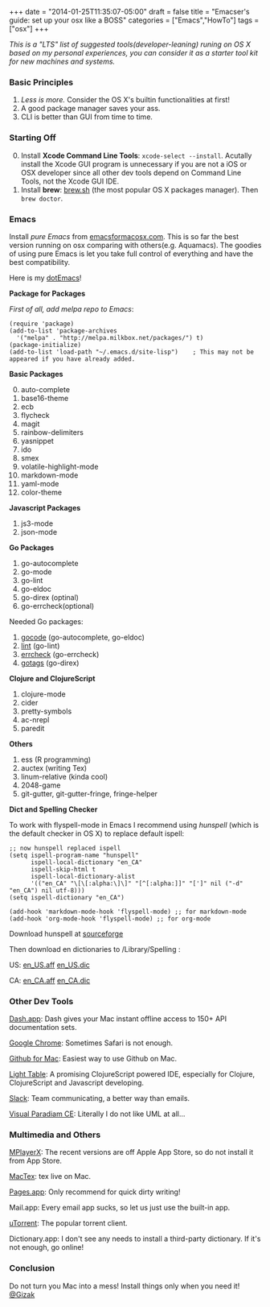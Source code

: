 +++
date = "2014-01-25T11:35:07-05:00"
draft = false
title = "Emacser's guide: set up your osx like a BOSS"
categories = ["Emacs","HowTo"]
tags = ["osx"]
+++

_This is a "LTS" list of suggested tools(developer-leaning) runing on OS X based on my personal experiences, you can consider it as a starter tool kit for new machines and systems._

### Basic Principles

1. _Less is more._ Consider the OS X's builtin functionalities at first!
2. A good package manager saves your ass.
3. CLI is better than GUI from time to time.

### Starting Off

0. Install __Xcode Command Line Tools__: `xcode-select --install`.
Acutally install the Xcode GUI program is unnecessary if you are not a iOS or OSX developer since all other dev tools depend on Command Line Tools, not the Xcode GUI IDE.
1. Install __brew__: [brew.sh](http://brew.sh) (the most popular OS X packages manager). Then `brew doctor`.

### Emacs
Install _pure Emacs_ from [emacsformacosx.com](http://emacsformacosx.com). This is so far the best version running on osx comparing with others(e.g. Aquamacs). The goodies of using pure Emacs is let you take full control of everything and have the best compatibility.

Here is my [dotEmacs](https://gist.github.com/gizak/272ab7a66f74e0315eea)!

__Package for Packages__

_First of all, add melpa repo to Emacs_:

```
(require 'package)
(add-to-list 'package-archives
  '("melpa" . "http://melpa.milkbox.net/packages/") t)
(package-initialize)
(add-to-list 'load-path "~/.emacs.d/site-lisp")    ; This may not be appeared if you have already added.
```

__Basic Packages__

0. auto-complete
1. base16-theme
2. ecb
3. flycheck
4. magit
5. rainbow-delimiters
6. yasnippet
7. ido
8. smex
9. volatile-highlight-mode
10. markdown-mode
11. yaml-mode
12. color-theme

__Javascript Packages__

1. js3-mode
2. json-mode

__Go Packages__

1. go-autocomplete
2. go-mode
3. go-lint
4. go-eldoc
5. go-direx (optinal)
5. go-errcheck(optional)

Needed Go packages:

1. [gocode](https://github.com/nsf/gocode) (go-autocomplete, go-eldoc)
2. [lint](https://github.com/golang/lint) (go-lint)
3. [errcheck](https://github.com/kisielk/errcheck) (go-errcheck)
4. [gotags](https://github.com/jstemmer/gotags)  (go-direx)

__Clojure and ClojureScript__

1. clojure-mode
2. cider
3. pretty-symbols
4. ac-nrepl
5. paredit

__Others__

1. ess (R programming)
2. auctex (writing Tex)
3. linum-relative (kinda cool)
4. 2048-game
5. git-gutter, git-gutter-fringe, fringe-helper

__Dict and Spelling Checker__

To work with flyspell-mode in Emacs I recommend using _hunspell_ (which is the default checker in OS X) to replace default ispell:

```
;; now hunspell replaced ispell
(setq ispell-program-name "hunspell"
      ispell-local-dictionary "en_CA"
      ispell-skip-html t
      ispell-local-dictionary-alist
      '(("en_CA" "\[\[:alpha:\]\]" "[^[:alpha:]]" "[']" nil ("-d" "en_CA") nil utf-8)))
(setq ispell-dictionary "en_CA")

(add-hook 'markdown-mode-hook 'flyspell-mode) ;; for markdown-mode
(add-hook 'org-mode-hook 'flyspell-mode) ;; for org-mode
```


Download hunspell at [sourceforge](http://hunspell.sourceforge.net)

Then download en dictionaries to /Library/Spelling :

US:
[en_US.aff](http://cgit.freedesktop.org/libreoffice/dictionaries/plain/en/en_US.aff)
[en_US.dic](http://cgit.freedesktop.org/libreoffice/dictionaries/plain/en/en_US.dic)

CA:
[en_CA.aff](http://cgit.freedesktop.org/libreoffice/dictionaries/plain/en/en_CA.aff)
[en_CA.dic](http://cgit.freedesktop.org/libreoffice/dictionaries/plain/en/en_CA.dic)

### Other Dev Tools

[Dash.app](http://kapeli.com/dash): Dash gives your Mac instant offline access to 150+ API documentation sets.

[Google Chrome](https://www.google.com/chrome/?): Sometimes Safari is not enough.

[Github for Mac](https://mac.github.com): Easiest way to use Github on Mac.

[Light Table](http://lighttable.com): A promising ClojureScript powered IDE, especially for Clojure, ClojureScript and Javascript developing.

[Slack](https://slack.com): Team communicating, a better way than emails.

[Visual Paradiam CE](http://www.visual-paradigm.com/download/community.jsp): Literally I do not like UML at all...

### Multimedia and Others

[MPlayerX](http://mplayerx.org): The recent versions are off Apple App Store, so do not install it from App Store.

[MacTex](https://tug.org/mactex/): tex live on Mac.

[Pages.app](https://www.apple.com/ca/mac/pages/): Only recommend for quick dirty writing!

Mail.app: Every email app sucks, so let us just use the built-in app.

[uTorrent](http://www.utorrent.com/?us): The popular torrent client.

Dictionary.app: I don't see any needs to install a third-party dictionary. If it's not enough, go online!

### Conclusion

Do not turn you Mac into a mess! Install things only when you need it! [@Gizak](mailto:gizak@icloud.com)
